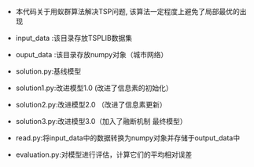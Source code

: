 - 本代码关于用蚁群算法解决TSP问题, 该算法一定程度上避免了局部最优的出现

- input_data :该目录存放TSPLIB数据集
- ouput_data :该目录存放numpy对象（城市网络）
- solution.py:基线模型
- solution1.py:改进模型1.0 (改进了信息素的初始化）
- solution2.py:改进模型2.0 （改进了信息素更新）
- solution3.py:改进模型3.0（加入了融断机制 最终模型）
- read.py:将input_data中的数据转换为numpy对象并存储于output_data中
- evaluation.py:对模型进行评估，计算它们的平均相对误差
